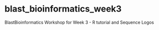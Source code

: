 # blast_bioinformatics_week3
BlastBioinformatics Workshop for Week 3 - R tutorial and Sequence Logos
